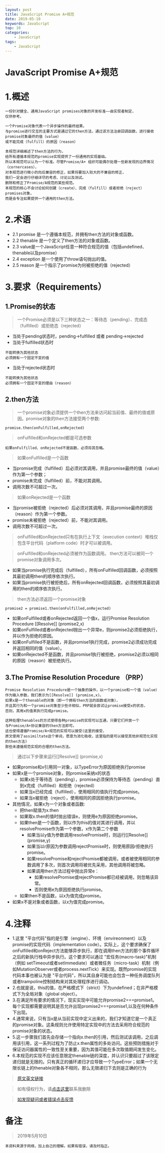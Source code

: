 ```yaml
---
layout: post
title: JavaScript Promise A+规范
date: 2019-05-10
keywords: JavaScript
top: 10
categories: 
    - JavaScript
tags:
    - JavaScript
---
```

# JavaScript Promise A+规范

# 1.概述

```
一份针对健全、通用JavaScript promises对象的开发标准——由实现者制定，
仅供参考。

一个Promise对象代表一个异步操作的最终结果。
与promise进行交互的主要方式是通过它的then方法，通过该方法注册回调函数，进行接收promise对象最终的值（value）
或不能完成（fulfill）的原因（reason）

本规范详细阐述了then方法的行为，
给所有遵循本规范的promise实现提供了一份通用的实现基础。
所以本规范可以认为一个标准。尽管Promise/A+ 组织可能偶尔处理一些新发现的边界情况（cornercases），
对本规范进行微小的向后兼容的修正，如果将要加入较大的不兼容的修正，
我们一定会进行仔细详尽的考虑、讨论以及测试。
删除和修正了Promise/A规范的某些规范。
本规范的核心不会讨论如何创建（create）、完成（fulfill）或者拒绝（reject）promises对象，
而是会专注如果提供一个通用的then方法。

```
# 2.术语
-  2.1 promise 是一个遵循本规范，并拥有then方法的对象或函数。
-  2.2 thenable 是一个定义了then方法的对象或函数。
-  2.3 value是一个JavaScript任意一种符合规范的值（包括undefined、thenable以及promise）
-  2.4 exception 是一个使用了throw语句抛出的值。
-  2.5 reason 是一个指示了promise为何被拒绝的值（rejected）

# 3.要求（Requirements）
## 1.Promise的状态

>一个Promise必须是以下三种状态之一：等待态（pending）、完成态（fulfilled）或拒绝态（rejected）

- 当处于pending状态时，pending->fulfilled 或者 pending->rejected
- 当处于fulfilled状态时
```
不能转换为其他状态
必须拥有一个固定不变的值
```
- 当处于rejected状态时
```
不能转换为其他状态
必须拥有一个固定不变的理由（reason）

```

## 2.then方法
>一个promise对象必须提供一个then方法来访问起当前值、最终的值或原因。promise对象的then方法接受两个参数:

```
promise.then(onFulfilled,onRejected)
```
>onFulfilled和onRejected都是可选参数

```
如果onFulfilled、onRejected不是函数，必须将其忽略。
```
>如果onFulfilled是一个函数

- 当promise完成（fulfilled）后必须对其调用，并且promise最终的值（value）作为第一个参数；
- promise未完成（fulfilled）前，不能对其调用。
- 调用次数不可超过一次。

>如果onRejected是一个函数

- 当promise被拒绝（rejected）后必须对其调用，并且promise最终的原因（reason）作为第一个参数。
- promise未被拒绝（rejected）前，不能对其调用。
- 调用次数不可超过一次。

>onFulfilled和onRejected只有在执行上下文（execution context）堆栈仅包含平台代码（platform code）时才可以被调用。

>onFulfilled和onRejected必须被作为函数调用。
>then方法可以被同一个promise对象调用多次。

- 如果当promise执行完成后（fulfilled），所有onFulfilled回调函数，必须按照其最初调用then的顺序依次执行。
- 如果当promise执行被拒绝后，所有onRejected回调函数，必须按照其最初调用的then的顺序依次执行。

>then方法必须返回一个promise对象

```
promise2 = promise1.then(onFulfilled,onRejected)
```

- 如果onFulfilled或者onRejected返回一个值x，运行Promise Resolution Procedure [[Resolve]] (promise2,x)
- 如果onFulfilled或者onRejected抛出一个异常e，则promise2必须拒绝执行，并以作为拒绝的原因。
- 如果onFulfilled不是函数，并且promise1执行完成，promise2必须成功完成并返回相同的值（value）。
- 如果onRejected不是函数，并且promise1执行被拒绝，promise2必须以相同的原因（reason）被拒绝执行。

## 3.The Promise Resolution Procedure （PRP）

```
Promise Resolution Procedure是一个抽象的操作，以一个promise和一个值（value）
作为输入参数，我们表示为[[Resolve]] (promise,x)。
如果x是一个thenable的对象（即一个拥有then方法的函数或对象），
并且其行为和一个promise对象至少些许相似，PRP就会尝试让promise接受x的状态，
否则，其用x的值来执行完成promise。

这种处理thenables的方式使得各种promise的实现可以互通，只要它们开放一个
与Promise/A+协议兼容的then方法即可。
这也使得遵循Promise/A+规范的实现可以接受(这里的接受，
原文使用了assimiltate这个单词，愿意为消化吸收，这里指的是可以接受其他非规范化实现的then方法)
那些未遵循规范实现的合理的then方法。
```
>通过以下步骤来运行[[Resolve]] (promise,x)

- 如果promise和x引用同一对象，以TypeError为原因拒绝执行promise
- 如果x是一个promise对象，则promise采纳x的状态
  + 如果x处于等待态（pending），promise必须保持为等待态（pending）直到x完成（fulfilled）和拒绝（rejected）
  +  如果当x已经完成（fulfilled），使用相同的值执行完成promise。
  +  如果当x被拒绝（reject），使用相同的原因拒绝执行promise。
- 其他情况，如果x为一个对象或者函数:
  + 把then赋值为x.then
  + 如果取x.then的值时抛出错误e，则使用e为原因拒绝promise。
  + 如果then是一个函数，则以作为this的值对其进行调用，并以resolvePromise作为第一个参数，x作为第二个参数
    * 如果当以y值为参数调用resolvePromise时，则运行[[Resolve]] (promise,y)
    * 如果当以r原因为参数调用rejectPromise时，则使用原因r拒绝执行promise。
    * 如果resolvePromise和rejectPromise都被调用，或者被使用相同的参数调用了多次，则首次调用将被优先采用，其他调用将被忽略。
    * 如果调用then方法过程中抛出异常e：
        * 如果resolvePromise或rejectPromise都已经被调用，则忽略该异常。
        * 否则使用e为原因拒绝执行promise。
  + 如果then不是函数，以x为值完成promise。
- 如果x不是对象或者函数，以x为值完成promise。
# 4.注释
- 1.这里 "平台代码"指的是引擎（engine）、环境（envireonment）以及promise的实现代码（implementation code）。实际上，这个要求确保了 onFulfilled和onReject方法能够异步执行，即在调用then方法的那个事件循环之后的新执行栈中异步执行。这个要求可以通过 "宏任务(macro-task)"机制（例如 setTimeout或者setImmediate）或者微任务（micro-task）机制（例如MutationObserver或者process.nextTick）来实现。既然promise的实现代码本事也被认为是 "平台代码"，所以其自身可能也会包含一种任务调度队列或者trampoline控制结构来对其处理程序进行调动。
- 2.也就是说，this的值，在严格模式下（strict）下为undefined；在非严格模式下为全局对象（global object）。
- 3.在满足所有要求的情况下，现实实现中可能允许promise2===promise1。每个实现都需要说明其是否允许出现promise2===promise1,以及在何种条件下出现。
- 4.通常来说，只有当x是从当前实现中定义出来的，我们才知道它是一个真正的promise对象。这条规则允许使用特定实现中的方法去采用符合规范的promise对象的状态。
- 5.这一步骤我们首先会存储一个指向x.then的引用，然后测试该调用，之后调用该引用，这一系列过程为了防止x.then属性的多处访问。这些预防措施对于保证访问器属性的一致性至关重要，因为其值可能在多次取值期间发生变化。
- 6.本规范的实现不应该任意限定thenable链的深度，并认识只要超过了该限定递归就是无限的。只有真正的循环递归才应导致一个TypeError；如果一个无限长链上的thenable对象各不相同，那么无限递归下去则是正确的行为

>[原文英文链接](https://promisesaplus.com/)
  
>如有侵权行为，请[点击这里](https://github.com/mattmengCooper/MattMeng_hexo/issues)联系我删除

>[如发现疑问或者错误点击反馈](https://github.com/mattmengCooper/MattMeng_hexo/issues)

# 备注
>2019年5月10日
```
本资料来源于网络，加上自己的理解。如果有错误，请及时指正。
```
